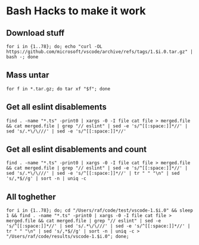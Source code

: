# Bash Hacks to make it work 

## Download stuff

```
for i in {1..78}; do; echo "curl -OL https://github.com/microsoft/vscode/archive/refs/tags/1.$i.0.tar.gz" | bash -; done
```

## Mass untar

```
for f in *.tar.gz; do tar xf "$f"; done
```

## Get all eslint disablements

```
find . -name "*.ts" -print0 | xargs -0 -I file cat file > merged.file && cat merged.file | grep "// eslint" | sed -e 's/^[[:space:]]*//' | sed 's/.*\/\///' | sed -e 's/^[[:space:]]*//'
```

## Get all eslint disablements and count 

```
find . -name "*.ts" -print0 | xargs -0 -I file cat file > merged.file && cat merged.file | grep "// eslint" | sed -e 's/^[[:space:]]*//' | sed 's/.*\/\///' | sed -e 's/^[[:space:]]*//' | tr " " "\n" | sed 's/,*$//g' | sort -n | uniq -c
```

## All toghether

```
for i in {1..78}; do; cd "/Users/raf/code/test/vscode-1.$i.0" && sleep 1 && find . -name "*.ts" -print0 | xargs -0 -I file cat file > merged.file && cat merged.file | grep "// eslint" | sed -e 's/^[[:space:]]*//' | sed 's/.*\/\///' | sed -e 's/^[[:space:]]*//' | tr " " "\n" | sed 's/,*$//g' | sort -n | uniq -c > "/Users/raf/code/results/vscode-1.$i.0"; done;
```
